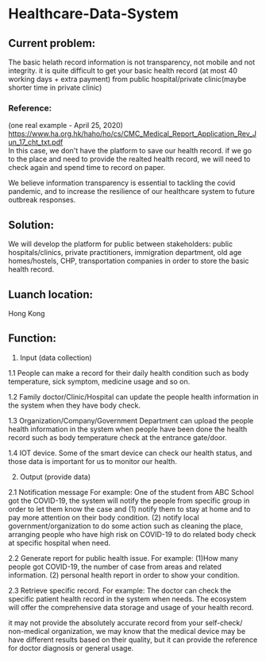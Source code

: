 # Healthcare-Data-System

## Current problem:
The basic helath record information is not transparency, not mobile and not integrity.
it is quite difficult to get your basic health record (at most 40 working days + extra payment) from public hospital/private clinic(maybe shorter time in private clinic)

### Reference: 
(one real example - April 25, 2020) <br>
https://www.ha.org.hk/haho/ho/cs/CMC_Medical_Report_Application_Rev_Jun_17_cht_txt.pdf
<br>
In this case, we don't have the platform to save our health record.
if we go to the place and need to provide the realted health record, we will need to check again and spend time to record on paper.

We believe information transparency is essential to tackling the covid pandemic, and to increase the resilience of our healthcare system to future outbreak responses.

## Solution:
We will develop the platform for public between stakeholders: public hospitals/clinics, private practitioners, immigration department, old age homes/hostels, CHP, transportation companies in order to store the basic health record.

## Luanch location:
Hong Kong

## Function:
1. Input (data collection)

1.1 People can make a record for their daily health condition such as body temperature, sick symptom, medicine usage and so on.

1.2 Family doctor/Clinic/Hospital can update the people health information in the system when they have body check.

1.3 Organization/Company/Government Department can upload the people health information in the system when people have been done the health record such as body temperature check at the entrance gate/door.

1.4 IOT device. Some of the smart device can check our health status, and those data is important for us to monitor our health.

2. Output (provide data)

2.1 Notification message For example: One of the student from ABC School got the COVID-19, the system will notify the people from specific group in order to let them know the case and 
(1) notify them to stay at home and to pay more attention on their body condition. 
(2) notify local government/organization to do some action such as cleaning the place, arranging people who have high risk on COVID-19 to do related body check at specific hospital when need.

2.2 Generate report for public health issue. For example: (1)How many people got COVID-19, the number of case from areas and related information. (2) personal health report in order to show your condition.

2.3 Retrieve specific record. For example: The doctor can check the specific patient health record in the system when needs.
The ecosystem will offer the comprehensive data storage and usage of your health record.


it may not provide the absolutely accurate record from your self-check/ non-medical organization, we may know that the medical device may be have different results based on their quality, but it can provide the reference for doctor diagnosis or general usage.
